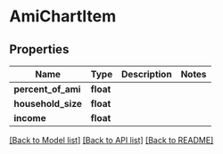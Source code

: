 # AmiChartItem

## Properties
Name | Type | Description | Notes
------------ | ------------- | ------------- | -------------
**percent_of_ami** | **float** |  | 
**household_size** | **float** |  | 
**income** | **float** |  | 

[[Back to Model list]](../../README.md#documentation-for-models) [[Back to API list]](../../README.md#documentation-for-api-endpoints) [[Back to README]](../../README.md)

